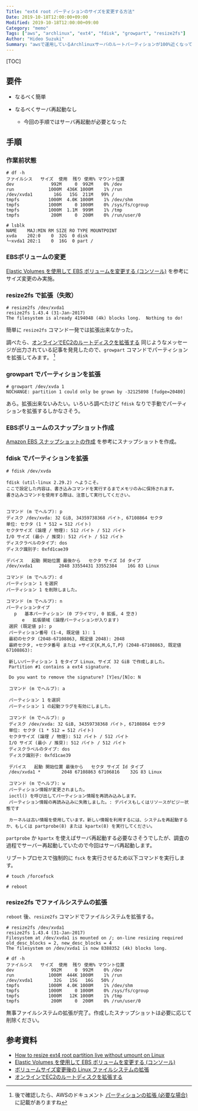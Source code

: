 ```yaml
---
Title: "ext4 root パーティションのサイズを変更する方法"
Date: 2019-10-18T12:00:00+09:00
Modified: 2019-10-18T12:00:00+09:00
Category: "memo"
Tags: ["aws", "archlinux", "ext4", "fdisk", "growpart", "resize2fs"]
Author: "Hideo Suzuki"
Summary: "awsで運用しているArchlinuxサーバのルートパーティションが100%近くなってきたのでディスクサイズの拡張を行った際のメモ"
---
```


[TOC]

## 要件

- なるべく簡単
- なるべくサーバ再起動なし

  - 今回の手順ではサーバ再起動が必要となった

## 手順

### 作業前状態

```console
# df -h
ファイルシス   サイズ  使用  残り 使用% マウント位置
dev              992M     0  992M    0% /dev
run             1000M  436K 1000M    1% /run
/dev/xvda1        16G   15G  211M   99% /
tmpfs           1000M  4.0K 1000M    1% /dev/shm
tmpfs           1000M     0 1000M    0% /sys/fs/cgroup
tmpfs           1000M  1.1M  999M    1% /tmp
tmpfs            200M     0  200M    0% /run/user/0
```

```console
# lsblk
NAME    MAJ:MIN RM SIZE RO TYPE MOUNTPOINT
xvda    202:0    0  32G  0 disk
└─xvda1 202:1    0  16G  0 part /
```

### EBSボリュームの変更

[Elastic Volumes を使用して EBS ボリュームを変更する (コンソール)](https://docs.aws.amazon.com/ja_jp/AWSEC2/latest/UserGuide/requesting-ebs-volume-modifications.html#modify-ebs-volume) を参考にサイズ変更のみ実施。

### resize2fs で拡張（失敗）

```console
# resize2fs /dev/xvda1
resize2fs 1.43.4 (31-Jan-2017)
The filesystem is already 4194048 (4k) blocks long.  Nothing to do!
```

簡単に `resize2fs` コマンド一発では拡張出来なかった。

調べたら、[オンラインでEC2のルートディスクを拡張する](https://qiita.com/ikeisuke/items/125ed240c3881036a287) 同じようなメッセージが出力されている記事を発見したので、`growpart` コマンドでパーティションを拡張してみます。 [^1]

### growpart でパーティションを拡張

```console
# growpart /dev/xvda 1
NOCHANGE: partition 1 could only be grown by -32125898 [fudge=20480]
```

あら。拡張出来ないみたい。いろいろ調べたけど `fdisk` なりで手動でパーティションを拡張するしかなさそう。

### EBSボリュームのスナップショット作成

[Amazon EBS スナップショットの作成](https://docs.aws.amazon.com/ja_jp/AWSEC2/latest/UserGuide/ebs-creating-snapshot.html) を参考にスナップショットを作成。

### fdisk でパーティションを拡張

```console
# fdisk /dev/xvda

fdisk (util-linux 2.29.2) へようこそ。
ここで設定した内容は、書き込みコマンドを実行するまでメモリのみに保持されます。
書き込みコマンドを使用する際は、注意して実行してください。


コマンド (m でヘルプ): p
ディスク /dev/xvda: 32 GiB, 34359738368 バイト, 67108864 セクタ
単位: セクタ (1 * 512 = 512 バイト)
セクタサイズ (論理 / 物理): 512 バイト / 512 バイト
I/O サイズ (最小 / 推奨): 512 バイト / 512 バイト
ディスクラベルのタイプ: dos
ディスク識別子: 0xfd1cae39

デバイス   起動 開始位置 最後から   セクタ サイズ Id タイプ
/dev/xvda1          2048 33554431 33552384    16G 83 Linux

コマンド (m でヘルプ): d
パーティション 1 を選択
パーティション 1 を削除しました。

コマンド (m でヘルプ): n
パーティションタイプ
   p   基本パーティション (0 プライマリ, 0 拡張, 4 空き)
      e   拡張領域 (論理パーティションが入ります)
 選択 (既定値 p): p
 パーティション番号 (1-4, 既定値 1): 1
 最初のセクタ (2048-67108863, 既定値 2048): 2048
 最終セクタ, +セクタ番号 または +サイズ{K,M,G,T,P} (2048-67108863, 既定値 67108863):

 新しいパーティション 1 をタイプ Linux、サイズ 32 GiB で作成しました。
 Partition #1 contains a ext4 signature.

 Do you want to remove the signature? [Y]es/[N]o: N

 コマンド (m でヘルプ): a

 パーティション 1 を選択
 パーティション 1 の起動フラグを有効にしました。

 コマンド (m でヘルプ): p
 ディスク /dev/xvda: 32 GiB, 34359738368 バイト, 67108864 セクタ
 単位: セクタ (1 * 512 = 512 バイト)
 セクタサイズ (論理 / 物理): 512 バイト / 512 バイト
 I/O サイズ (最小 / 推奨): 512 バイト / 512 バイト
 ディスクラベルのタイプ: dos
 ディスク識別子: 0xfd1cae39

 デバイス   起動 開始位置 最後から   セクタ サイズ Id タイプ
 /dev/xvda1 *        2048 67108863 67106816    32G 83 Linux

 コマンド (m でヘルプ): w
 パーティション情報が変更されました。
 ioctl() を呼び出してパーティション情報を再読み込みします。
 パーティション情報の再読み込みに失敗しました。: デバイスもしくはリソースがビジー状態です

 カーネルは古い情報を使用しています。新しい情報を利用するには、システムを再起動するか、もしくは partprobe(8) または kpartx(8) を実行してください。
```

`partprobe` か `kpartx` を使えばサーバ再起動する必要なさそうでしたが、調査の過程でサーバー再起動していたので今回はサーバ再起動します。

リブートプロセスで強制的に `fsck` を実行させるため以下コマンドを実行します。

```console
# touch /forcefsck
```

```console
# reboot
```

### resize2fs でファイルシステムの拡張

`reboot` 後、`resize2fs` コマンドでファイルシステムを拡張する。

```console
# resize2fs /dev/xvda1
resize2fs 1.43.4 (31-Jan-2017)
Filesystem at /dev/xvda1 is mounted on /; on-line resizing required
old_desc_blocks = 2, new_desc_blocks = 4
The filesystem on /dev/xvda1 is now 8388352 (4k) blocks long.

```

```console
# df -h
ファイルシス   サイズ  使用  残り 使用% マウント位置
dev              992M     0  992M    0% /dev
run             1000M  444K 1000M    1% /run
/dev/xvda1        32G   15G   16G   50% /
tmpfs           1000M  4.0K 1000M    1% /dev/shm
tmpfs           1000M     0 1000M    0% /sys/fs/cgroup
tmpfs           1000M   12K 1000M    1% /tmp
tmpfs            200M     0  200M    0% /run/user/0
```

無事ファイルシステムの拡張が完了。作成したスナップショットは必要に応じて削除ください。

## 参考資料

- [How to resize ext4 root partition live without umount on Linux](https://linuxconfig.org/how-to-resize-ext4-root-partition-live-without-Aumount)
- [Elastic Volumes を使用して EBS ボリュームを変更する (コンソール)](https://docs.aws.amazon.com/ja_jp/AWSEC2/latest/UserGuide/requesting-ebs-volume-modifications.html#modify-ebs-volume)
- [ボリュームサイズ変更後の Linux ファイルシステムの拡張](https://docs.aws.amazon.com/ja_jp/AWSEC2/latest/UserGuide/recognize-expanded-volume-linux.html#extend-linux-volume-partition)
- [オンラインでEC2のルートディスクを拡張する](https://qiita.com/ikeisuke/items/125ed240c3881036a287)

[^1]: 後で確認したら、AWSのドキュメント [パーティションの拡張 (必要な場合)](https://docs.aws.amazon.com/ja_jp/AWSEC2/latest/UserGuide/recognize-expanded-volume-linux.html#extend-linux-volume-partition) に記載がありますね
